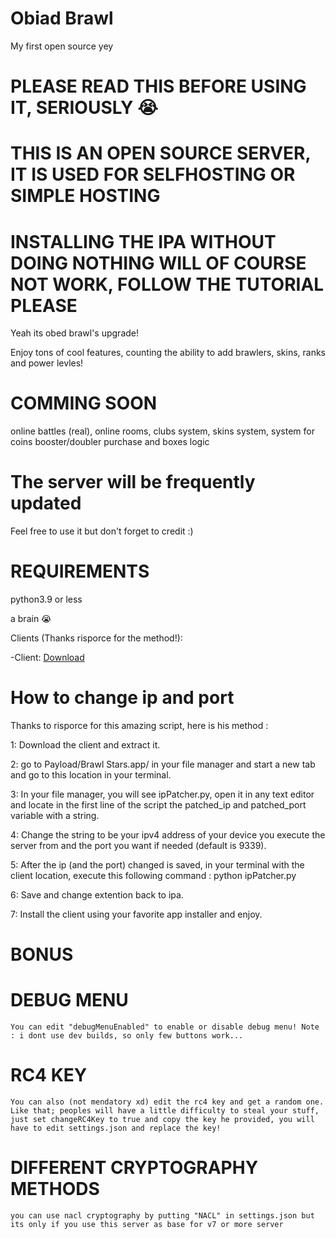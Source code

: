 # Obiad Brawl
 My first open source yey
 # PLEASE READ THIS BEFORE USING IT, SERIOUSLY 😭
# THIS IS AN OPEN SOURCE SERVER, IT IS USED FOR SELFHOSTING OR SIMPLE HOSTING
# INSTALLING THE IPA WITHOUT DOING NOTHING WILL OF COURSE NOT WORK, FOLLOW THE TUTORIAL PLEASE
 Yeah its obed brawl's upgrade!

 Enjoy tons of cool features, counting the ability to add brawlers, skins, ranks and power levles!

# COMMING SOON
  online battles (real), online rooms, clubs system, skins system, system for coins booster/doubler purchase and boxes logic

# The server will be frequently updated

Feel free to use it but don't forget to credit :)

# REQUIREMENTS
python3.9 or less

a brain 😭


Clients (Thanks risporce for the method!):
  
  
   -Client: [Download](https://www.mediafire.com/file/q7jd3o10hqp107t/Payload.ipa/file)
 
 


  # How to change ip and port
  
  Thanks to risporce for this amazing script, here is his method :

  1: Download the client and extract it.
  
  2: go to Payload/Brawl Stars.app/ in your file manager and start a new tab and go to this location in your terminal.
  
  3: In your file manager, you will see ipPatcher.py, open it in any text editor and locate in the first line of the script the patched_ip and patched_port variable with a string.
  
  4: Change the string to be your ipv4 address of your device you execute the server from and  the port you want if needed (default is 9339).
  
  5: After the ip (and the port) changed is saved, in your terminal with the client location, execute this following command : python ipPatcher.py
  
  6: Save and change extention back to ipa.
  
  7: Install the client using your favorite app installer and enjoy.

  # BONUS
  
   # DEBUG MENU
    You can edit "debugMenuEnabled" to enable or disable debug menu! Note : i dont use dev builds, so only few buttons work...

   # RC4 KEY
    You can also (not mendatory xd) edit the rc4 key and get a random one. Like that; peoples will have a little difficulty to steal your stuff, just set changeRC4Key to true and copy the key he provided, you will have to edit settings.json and replace the key!

   # DIFFERENT CRYPTOGRAPHY METHODS
    you can use nacl cryptography by putting "NACL" in settings.json but its only if you use this server as base for v7 or more server
